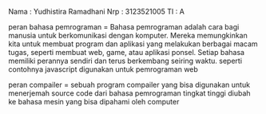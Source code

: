 Nama : Yudhistira Ramadhani
Nrp : 3123521005
TI : A

peran bahasa pemrograman = Bahasa pemrograman adalah cara bagi manusia untuk berkomunikasi dengan komputer. Mereka memungkinkan kita untuk membuat program dan aplikasi yang melakukan berbagai macam tugas, seperti membuat  web, game, atau aplikasi ponsel. Setiap bahasa memiliki perannya sendiri dan terus berkembang seiring waktu. seperti contohnya javascript digunakan untuk pemrograman web 

peran compailer = sebuah program compailer yang bisa digunakan untuk menerjemah source code dari bahasa pemrograman tingkat tinggi diubah ke bahasa mesin yang bisa dipahami oleh computer 
